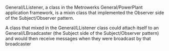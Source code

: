 General/LListener, a class in the Metrowerks General/PowerPlant application framework, is a mixin class that implemented the Observer side of the Subject/Observer pattern.

A class that mixed in the General/LListener class could attach itself to an General/LBroadcaster (the Subject side of the Subject/Observer pattern) and would then receive messages when they were broadcast by that broadcaster